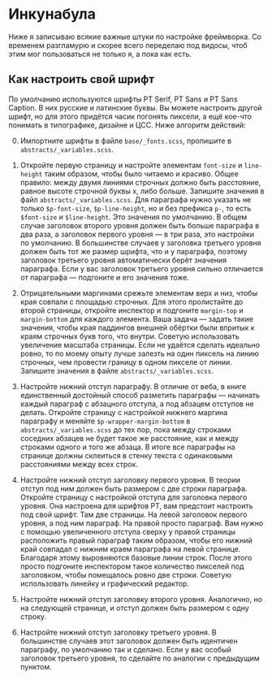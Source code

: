 # Инкунабула

Ниже я записываю всякие важные штуки по настройке фреймворка. Со временем разгламурю и скорее всего переделаю под видосы, чтоб этим мог пользоваться не только я, а пока как есть.


## Как настроить свой шрифт

По умолчанию используются шрифты PT Serif, PT Sans и PT Sans Caption. В них русские и латинские буквы. Вы можете настроить другой шрифт, но для этого придётся часик погонять пиксели, а ещё кое-что понимать в типографике, дизайне и ЦСС. Ниже алгоритм действий:

0. Импортните шрифты в файле `base/_fonts.scss`, пропишите в `abstracts/_variables.scss`.

1. Откройте первую страницу и настройте элементам `font-size` и `line-height` таким образом, чтобы было читаемо и красиво. Общее правило: между двумя линиями строчных должно быть расстояние, равное высоте строчной буквы х, либо больше. Запишите значения в файл `abstracts/_variables.scss`. Для параграфа нужно указать не только `$p-font-size`, `$p-line-height`, но и без префикса `p-`, то есть `$font-size` и `$line-height`. Это значения по умолчанию. В общем случае заголовок второго уровня должен быть больше параграфа в два раза, а заголовок первого уровня — в три раза, это настройки по умолчанию. В большинстве случаев у заголовка третьего уровня должен быть тот же размер шрифта, что и у параграфа, поэтому заголовок третьего уровня автоматически берёт значения параграфа. Если у вас заголовок третьего уровня сильно отличается от параграфа — подгоните и его значения тоже.

2. Отрицательными маргинами срежьте элементам верх и низ, чтобы края совпали с площадью строчных. Для этого пролистайте до второй страницы, откройте инспектор и подгоните `margin-top` и `margin-bottom` для каждого элемента. Ваша задача — задать такие значения, чтобы края паддингов внешней обёртки были впритык к краям строчных букв того, что внутри. Советую использовать увеличение масштаба страницы. Если не удаётся сделать идеально ровно, то по моему опыту лучше залезть на один пиксель на линию строчных, чем провести границу в одном пикселе от линии. Запишите значения в файле `abstracts/_variables.scss`.

3. Настройте нижний отступ параграфу. В отличие от веба, в книге единственный достойный способ разметить параграфы — начинать каждый параграф с абзацного отступа, а под абзацем отступов не делать. Откройте страницу с настройкой нижнего маргина параграфу и меняйте `$p-wrapper-margin-bottom` в `abstracts/_variables.scss` до тех пор, пока между строками соседних абзацев не будет такое же расстояние, как и между строками одного и того же абзаца. В итоге все параграфы на странице должны склеиться в стенку текста с одинаковыми расстояниями между всех строк.

4. Настройте нижний отступ заголовку первого уровня. В теории отступ под ним должен быть размером с две строки параграфа. Откройте страницу с настройкой отступа для заголовка первого уровня. Она настроена для шрифтов PT, вам предстоит настроить под свой шрифт. Там две страницы. На левой заголовок первого уровня, а под ним параграф. На правой просто параграф. Вам нужно с помощью увеличенного отступа сверху у правой страницы расположить правый параграф таким образом, чтобы его нижний край совпадал с нижним краем параграфа на левой странице. Благодаря этому выровняются базовые линии строк. После этого просто подгоните инспектором такое количество пикселей под заголовком, чтобы помещалось ровно две строки. Советую использовать линейку и графический редактор.

5. Настройте нижний отступ заголовку второго уровня. Аналогично, но на следующей странице, и отступ должен быть размером с одну строку.

6. Настройте нижний отступ заголовку третьего уровня. В большинстве случаев этот заголовок должен быть идентичен параграфу, по умолчанию так и сделано. Если у вас особый заголовок третьего уровня, то сделайте по аналогии с предыдущим пунктом.
